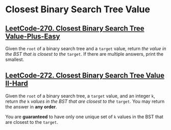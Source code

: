# Closest Binary Search Tree Value



## [LeetCode-270. Closest Binary Search Tree Value-Plus-Easy](https://leetcode.cn/problems/closest-binary-search-tree-value/)



Given the `root` of a binary search tree and a `target` value, return *the value in the BST that is closest to the* `target`. If there are multiple answers, print the smallest.



## [LeetCode-272. Closest Binary Search Tree Value II-Hard](https://leetcode.cn/problems/closest-binary-search-tree-value-ii/)



Given the `root` of a binary search tree, a `target` value, and an integer `k`, return *the* `k` *values in the BST that are closest to the* `target`. You may return the answer in **any order**.

You are **guaranteed** to have only one unique set of `k` values in the BST that are closest to the `target`.
